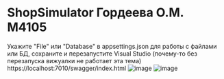 # ShopSimulator Гордеева О.М. М4105
Укажите "File" или "Database" в appsettings.json для работы с файлами или БД, cохраните и перезапустите Visual Studio (почему-то без перезапуска вижуалки не работает эта тема)
https://localhost:7010/swagger/index.html
![image](https://github.com/user-attachments/assets/ae1f7b1d-a8ab-4046-9146-169d1e6df0ec)
![image](https://github.com/user-attachments/assets/e731177b-fca5-4700-887b-acc135635ca6)
